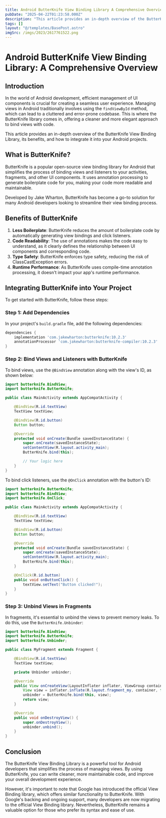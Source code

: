 ```yaml
---
title: Android ButterKnife View Binding Library A Comprehensive Overview
pubDate: "2025-04-22T01:23:58.000Z"
description: "This article provides an in-depth overview of the ButterKnife View Binding Library, its benefits, and how to integrate it into your Android projects"
tags: []
layout: "@/templates/BasePost.astro"
imgSrc: /imgs/2023/2617761522.png
---
```

# Android ButterKnife View Binding Library: A Comprehensive Overview

## Introduction

In the world of Android development, efficient management of UI components is crucial for creating a seamless user experience. Managing views in Android traditionally involves using the `findViewById` method, which can lead to a cluttered and error-prone codebase. This is where the ButterKnife library comes in, offering a cleaner and more elegant approach to bind views with code.

This article provides an in-depth overview of the ButterKnife View Binding Library, its benefits, and how to integrate it into your Android projects.

## What is ButterKnife?

ButterKnife is a popular open-source view binding library for Android that simplifies the process of binding views and listeners to your activities, fragments, and other UI components. It uses annotation processing to generate boilerplate code for you, making your code more readable and maintainable.

Developed by Jake Wharton, ButterKnife has become a go-to solution for many Android developers looking to streamline their view binding process.

## Benefits of ButterKnife

1. **Less Boilerplate**: ButterKnife reduces the amount of boilerplate code by automatically generating view bindings and click listeners.
2. **Code Readability**: The use of annotations makes the code easy to understand, as it clearly defines the relationship between UI components and corresponding code.
3. **Type Safety**: ButterKnife enforces type safety, reducing the risk of ClassCastException errors.
4. **Runtime Performance**: As ButterKnife uses compile-time annotation processing, it doesn't impact your app's runtime performance.

## Integrating ButterKnife into Your Project

To get started with ButterKnife, follow these steps:

### Step 1: Add Dependencies

In your project's `build.gradle` file, add the following dependencies:

```groovy
dependencies {
    implementation 'com.jakewharton:butterknife:10.2.3'
    annotationProcessor 'com.jakewharton:butterknife-compiler:10.2.3'
}
```

### Step 2: Bind Views and Listeners with ButterKnife

To bind views, use the `@BindView` annotation along with the view's ID, as shown below:

```java
import butterknife.BindView;
import butterknife.ButterKnife;

public class MainActivity extends AppCompatActivity {

    @BindView(R.id.textView)
    TextView textView;

    @BindView(R.id.button)
    Button button;

    @Override
    protected void onCreate(Bundle savedInstanceState) {
        super.onCreate(savedInstanceState);
        setContentView(R.layout.activity_main);
        ButterKnife.bind(this);

        // Your logic here
    }
}
```

To bind click listeners, use the `@OnClick` annotation with the button's ID:

```java
import butterknife.ButterKnife;
import butterknife.BindView;
import butterknife.OnClick;

public class MainActivity extends AppCompatActivity {

    @BindView(R.id.textView)
    TextView textView;

    @BindView(R.id.button)
    Button button;

    @Override
    protected void onCreate(Bundle savedInstanceState) {
        super.onCreate(savedInstanceState);
        setContentView(R.layout.activity_main);
        ButterKnife.bind(this);
    }

    @OnClick(R.id.button)
    public void onButtonClick() {
        textView.setText("Button clicked!");
    }
}
```

### Step 3: Unbind Views in Fragments

In fragments, it's essential to unbind the views to prevent memory leaks. To do this, use the `ButterKnife.Unbinder`:

```java
import butterknife.BindView;
import butterknife.ButterKnife;
import butterknife.Unbinder;

public class MyFragment extends Fragment {

    @BindView(R.id.textView)
    TextView textView;

    private Unbinder unbinder;

    @Override
    public View onCreateView(LayoutInflater inflater, ViewGroup container, Bundle savedInstanceState) {
        View view = inflater.inflate(R.layout.fragment_my, container, false);
        unbinder = ButterKnife.bind(this, view);
        return view;
    }

    @Override
    public void onDestroyView() {
        super.onDestroyView();
        unbinder.unbind();
    }
}
```

## Conclusion

The ButterKnife View Binding Library is a powerful tool for Android developers that simplifies the process of managing views. By using ButterKnife, you can write cleaner, more maintainable code, and improve your overall development experience.

However, it's important to note that Google has introduced the official View Binding library, which offers similar functionality to ButterKnife. With Google's backing and ongoing support, many developers are now migrating to the official View Binding library. Nevertheless, ButterKnife remains a valuable option for those who prefer its syntax and ease of use.
